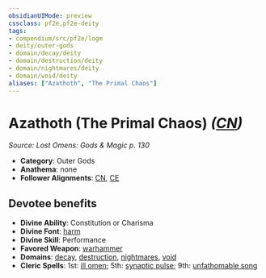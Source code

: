 ```yaml
---
obsidianUIMode: preview
cssclass: pf2e,pf2e-deity
tags:
- compendium/src/pf2e/logm
- deity/outer-gods
- domain/decay/deity
- domain/destruction/deity
- domain/nightmares/deity
- domain/void/deity
aliases: ["Azathoth", "The Primal Chaos"]
---
```

# Azathoth (The Primal Chaos) *([CN](rules/traits/chaotic-neutral-b1.md))*  
*Source: Lost Omens: Gods & Magic p. 130*  

- **Category**: Outer Gods
- **Anathema**: none
- **Follower Alignments**: [CN](rules/traits/chaotic-neutral-b1.md), [CE](rules/traits/chaotic-evil-b1.md)

## Devotee benefits

- **Divine Ability**: Constitution or Charisma
- **Divine Font**: [harm](compendium/spells/harm.md)
- **Divine Skill**: Performance
- **Favored Weapon**: [warhammer](compendium/equipment/items/warhammer.md)
- **Domains**: [decay](compendium/setting/domains.md#Decay), [destruction](compendium/setting/domains.md#Destruction), [nightmares](compendium/setting/domains.md#Nightmares), [void](compendium/setting/domains.md#Void)
- **Cleric Spells**: 1st: [ill omen](compendium/spells/ill-omen-logm.md); 5th: [synaptic pulse](compendium/spells/synaptic-pulse.md); 9th: [unfathomable song](compendium/spells/unfathomable-song.md)